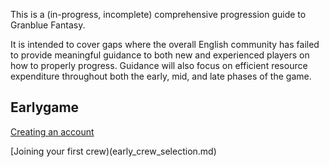 This is a (in-progress, incomplete) comprehensive progression guide to Granblue Fantasy.

It is intended to cover gaps where the overall English community has failed to provide meaningful guidance to both new and experienced players on how to properly progress. Guidance will also focus on efficient resource expenditure throughout both the early, mid, and late phases of the game.

## Earlygame

[Creating an account](account_creation.md)

[Joining your first crew)(early_crew_selection.md)
